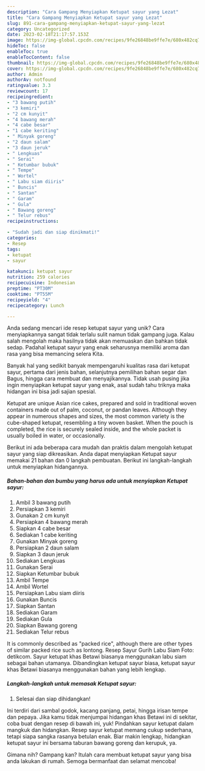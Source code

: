 ```yaml
---
description: "Cara Gampang Menyiapkan Ketupat sayur yang Lezat"
title: "Cara Gampang Menyiapkan Ketupat sayur yang Lezat"
slug: 891-cara-gampang-menyiapkan-ketupat-sayur-yang-lezat
category: Uncategorized
date: 2023-02-18T21:17:57.153Z
image: https://img-global.cpcdn.com/recipes/9fe26848be9ffe7e/680x482cq70/ketupat-sayur-foto-resep-utama.jpg
hideToc: false
enableToc: true
enableTocContent: false
thumbnail: https://img-global.cpcdn.com/recipes/9fe26848be9ffe7e/680x482cq70/ketupat-sayur-foto-resep-utama.jpg
cover: https://img-global.cpcdn.com/recipes/9fe26848be9ffe7e/680x482cq70/ketupat-sayur-foto-resep-utama.jpg
author: Admin
authorAv: notfound
ratingvalue: 3.3
reviewcount: 17
recipeingredient:
- "3 bawang putih"
- "3 kemiri"
- "2 cm kunyit"
- "4 bawang merah"
- "4 cabe besar"
- "1 cabe keriting"
- " Minyak goreng"
- "2 daun salam"
- "3 daun jeruk"
- " Lengkuas"
- " Serai"
- " Ketumbar bubuk"
- " Tempe"
- " Wortel"
- " Labu siam diiris"
- " Buncis"
- " Santan"
- " Garam"
- " Gula"
- " Bawang goreng"
- " Telur rebus"
recipeinstructions:

- "Sudah jadi dan siap dinikmati!"
categories:
- Resep
tags:
- ketupat
- sayur

katakunci: ketupat sayur 
nutrition: 259 calories
recipecuisine: Indonesian
preptime: "PT30M"
cooktime: "PT55M"
recipeyield: "4"
recipecategory: Lunch

---
```





Anda sedang mencari ide resep ketupat sayur yang unik? Cara menyiapkannya sangat tidak terlalu sulit namun tidak gampang juga. Kalau salah mengolah maka hasilnya tidak akan memuaskan dan bahkan tidak sedap. Padahal ketupat sayur yang enak seharusnya memiliki aroma dan rasa yang bisa memancing selera Kita.





Banyak hal yang sedikit banyak mempengaruhi kualitas rasa dari ketupat sayur, pertama dari jenis bahan, selanjutnya pemilihan bahan segar dan Bagus, hingga cara membuat dan menyajikannya. Tidak usah pusing jika ingin menyiapkan ketupat sayur yang enak,      asal sudah tahu triknya maka hidangan ini bisa jadi sajian spesial.














Ketupat are unique Asian rice cakes, prepared and sold in traditional woven containers made out of palm, coconut, or pandan leaves. Although they appear in numerous shapes and sizes, the most common variety is the cube-shaped ketupat, resembling a tiny woven basket. When the pouch is completed, the rice is securely sealed inside, and the whole packet is usually boiled in water, or occasionally.






Berikut ini ada beberapa cara mudah dan praktis dalam mengolah ketupat sayur yang siap dikreasikan. Anda dapat menyiapkan Ketupat sayur memakai 21 bahan dan 0 langkah pembuatan. Berikut ini langkah-langkah untuk menyiapkan hidangannya.

<!--inarticleads1-->

##### Bahan-bahan dan bumbu yang harus ada untuk menyiapkan Ketupat sayur:

1. Ambil 3 bawang putih
1. Persiapkan 3 kemiri
1. Gunakan 2 cm kunyit
1. Persiapkan 4 bawang merah
1. Siapkan 4 cabe besar
1. Sediakan 1 cabe keriting
1. Gunakan  Minyak goreng
1. Persiapkan 2 daun salam
1. Siapkan 3 daun jeruk
1. Sediakan  Lengkuas
1. Gunakan  Serai
1. Siapkan  Ketumbar bubuk
1. Ambil  Tempe
1. Ambil  Wortel
1. Persiapkan  Labu siam diiris
1. Gunakan  Buncis
1. Siapkan  Santan
1. Sediakan  Garam
1. Sediakan  Gula
1. Siapkan  Bawang goreng
1. Sediakan  Telur rebus


It is commonly described as &#34;packed rice&#34;, although there are other types of similar packed rice such as lontong. Resep Sayur Gurih Labu Siam Foto: detikcom. Sayur ketupat khas Betawi biasanya menggunakan labu siam sebagai bahan utamanya. Dibandingkan ketupat sayur biasa, ketupat sayur khas Betawi biasanya menggunakan bahan yang lebih lengkap. 

<!--inarticleads2-->

##### Langkah-langkah untuk memasak Ketupat sayur:


1. Selesai dan siap dihidangkan!

Ini terdiri dari sambal godok, kacang panjang, petai, hingga irisan tempe dan pepaya. Jika kamu tidak menjumpai hidangan khas Betawi ini di sekitar, coba buat dengan resep di bawah ini, yuk! Pindahkan sayur ketupat dalam mangkuk dan hidangkan. Resep sayur ketupat memang cukup sederhana, tetapi siapa sangka rasanya betulan enak. Biar makin lengkap, hidangkan ketupat sayur ini bersama taburan bawang goreng dan kerupuk, ya. 

Gimana nih? Gampang kan? Itulah cara membuat ketupat sayur yang bisa anda lakukan di rumah. Semoga bermanfaat dan selamat mencoba!
